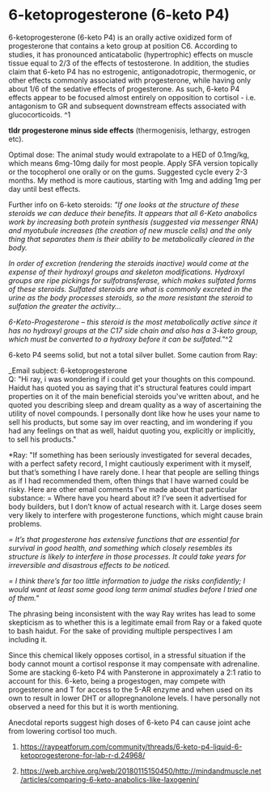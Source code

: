 # 6-ketoprogesterone (6-keto P4)
6-ketoprogesterone (6-keto P4) is an orally active oxidized form of progesterone that contains a keto group at position C6. According to studies, it has pronounced anticatabolic (hypertrophic) effects on muscle tissue equal to 2/3 of the effects of testosterone. In addition, the studies claim that 6-keto P4 has no estrogenic, antigonadotropic, thermogenic, or other effects commonly associated with progesterone, while having only about 1/6 of the sedative effects of progesterone. As such, 6-keto P4 effects appear to be focused almost entirely on opposition to cortisol - i.e. antagonism to GR and subsequent downstream effects associated with glucocorticoids. ^1

**tldr progesterone minus side effects** (thermogenisis, lethargy, estrogen etc).

Optimal dose: The animal study would extrapolate to a HED of 0.1mg/kg, which means 6mg-10mg daily for most people. Apply SFA version topically or the tocopherol one orally or on the gums. Suggested cycle every 2-3 months. My method is more cautious, starting with 1mg and adding 1mg per day until best effects. 

Further info on 6-keto steroids:
*"If one looks at the structure of these steroids we can deduce their benefits. It appears that all 6-Keto anabolics work by increasing both protein synthesis (suggested via messenger RNA) and myotubule increases (the creation of new muscle cells) and the only thing that separates them is their ability to be metabolically cleared in the body.*

*In order of excretion (rendering the steroids inactive) would come at the expense of their hydroxyl groups and skeleton modifications. Hydroxyl groups are ripe pickings for sulfotransferase, which makes sulfated forms of these steroids. Sulfated steroids are what is commonly excreted in the urine as the body processes steroids, so the more resistant the steroid to sulfation the greater the activity...*

*6-Keto-Progesterone – this steroid is the most metabolically active since it has no hydroxyl groups at the C17 side chain and also has a 3-keto group, which must be converted to a hydroxy before it can be sulfated."*^2

6-keto P4 seems solid, but not a total silver bullet. Some caution from Ray:

_Email subject: 6-ketoprogesterone  
Q: "Hi ray, i was wondering if i could get your thoughts on this compound. Haidut has quoted you as saying that it's structural features could impart properties on it of the main beneficial steroids you've written about, and he quoted you describing sleep and dream quality as a way of ascertaining the utility of novel compounds. I personally dont like how he uses your name to sell his products, but some say im over reacting, and im wondering if you had any feelings on that as well, haidut quoting you, explicitly or implicitly, to sell his products."  
  
*Ray: "If something has been seriously investigated for several decades, with a perfect safety record, I might cautiously experiment with it myself, but that’s something I have rarely done. I hear that people are selling things as if I had recommended them, often things that I have warned could be risky. Here are other email comments I’ve made about that particular substance:
= Where have you heard about it? I’ve seen it advertised for body builders, but I don’t know of actual research with it. Large doses seem very likely to interfere with progesterone functions, which might cause brain problems.
  
*= It’s that progesterone has extensive functions that are essential for survival in good health, and something which closely resembles its structure is likely to interfere in those processes. It could take years for irreversible and disastrous effects to be noticed.*
  
*= I think there’s far too little information to judge the risks confidently; I would want at least some good long term animal studies before I tried one of them."*

The phrasing being inconsistent with the way Ray writes has lead to some skepticism as to whether this is a legitimate email from Ray or a faked quote to bash haidut. For the sake of providing multiple perspectives I am including it.

Since this chemical likely opposes cortisol, in a stressful situation if the body cannot mount a cortisol response it may compensate with adrenaline. Some are stacking 6-keto P4 with Pansterone in approximately a 2:1 ratio to account for this. 6-keto, being a progestogen, may compete with progesterone and T for access to the 5-AR enzyme and when used on its own to result in lower DHT or allopregnanolone levels. I have personally not observed a need for this but it is worth mentioning.

Anecdotal reports suggest high doses of 6-keto P4 can cause joint ache from lowering cortisol too much.

1. https://raypeatforum.com/community/threads/6-keto-p4-liquid-6-ketoprogesterone-for-lab-r-d.24968/

2. https://web.archive.org/web/20180115150450/http://mindandmuscle.net/articles/comparing-6-keto-anabolics-like-laxogenin/
